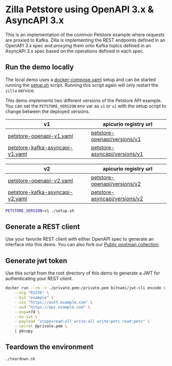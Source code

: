 # Zilla Petstore using OpenAPI 3.x & AsyncAPI 3.x

This is an implementation of the common Petstore example where requests are proxied to Kafka. Zilla is implementing the REST endpoints defined in an OpenAPI 3.x spec and proxying them onto Kafka topics defined in an AsyncAPI 3.x spec based on the operations defined in each spec.

## Run the demo locally

The local demo uses a [docker-compose.yaml](docker-compose.yaml) setup and can be started running the [setup.sh](setup.sh) script. Running this script again will only restart the `zilla` service.

This demo implements two different versions of the Petstore API example. You can set the `PETSTORE_VERSION` env var as `v1` or `v2` with the setup script to change between the deployed versions.

|v1 | apicurio registry url|
| -- | -- |
| [petstore-openapi-v1.yaml](petstore-openapi-v1.yaml) | [petstore-openapi/versions/v1](http://localhost:8081/apis/registry/v2/groups/petstore/artifacts/petstore-openapi/versions/v1) |
| [petstore-kafka-asyncapi-v1.yaml](petstore-kafka-asyncapi-v1.yaml) | [petstore-asyncapi/versions/v1](http://localhost:8081/apis/registry/v2/groups/petstore/artifacts/petstore-asyncapi/versions/v1) |

| v2 | apicurio registry url|
| -- | -- |
| [petstore-openapi-v2.yaml](petstore-openapi-v2.yaml) | [petstore-openapi/versions/v2](http://localhost:8081/apis/registry/v2/groups/petstore/artifacts/petstore-openapi/versions/v2) |
| [petstore-kafka-asyncapi-v2.yaml](petstore-kafka-asyncapi-v2.yaml) | [petstore-asyncapi/versions/v2](http://localhost:8081/apis/registry/v2/groups/petstore/artifacts/petstore-asyncapi/versions/v2) |

```bash
PETSTORE_VERSION=v1 ./setup.sh
```

## Generate a REST client

Use your favorite REST client with either OpenAPI spec to generate an interface into this demo. You can also fork our [Public postman collection](https://www.postman.com/aklivity-zilla/workspace/aklivity-zilla-live-demos/collection/28401168-7e92ab31-f56b-4ec7-86df-0774044669a7?action=share&creator=28401168).

## Generate jwt token

Use this script from the root directory of this demo to generate a JWT for authenticating your REST client.

```bash
docker run --rm -v ./private.pem:/private.pem bitnami/jwt-cli encode \
    --alg "RS256" \
    --kid "example" \
    --iss "https://auth.example.com" \
    --aud "https://api.example.com" \
    --exp=+7d \
    --no-iat \
    --payload "scope=read:all write:all write:pets read:pets" \
    --secret @private.pem \
    | pbcopy
```

## Teardown the environment

```bash
./teardown.sh
```
